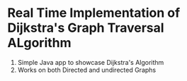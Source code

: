 # Real Time Implementation of Dijkstra's Graph Traversal ALgorithm

1) Simple Java app to showcase Dijkstra's Algorithm
2) Works on both Directed and undirected Graphs